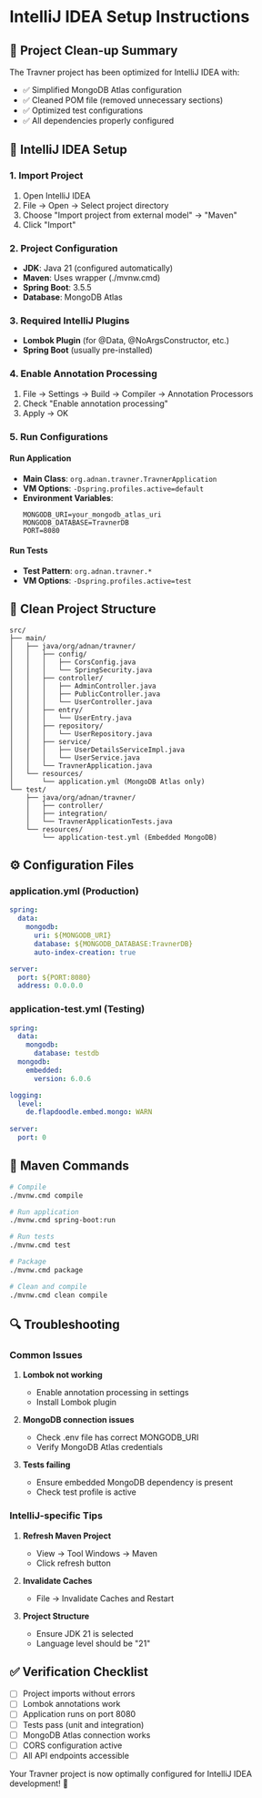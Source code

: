 # IntelliJ IDEA Setup Instructions

## 🎯 Project Clean-up Summary
The Travner project has been optimized for IntelliJ IDEA with:
- ✅ Simplified MongoDB Atlas configuration
- ✅ Cleaned POM file (removed unnecessary sections)
- ✅ Optimized test configurations
- ✅ All dependencies properly configured

## 🚀 IntelliJ IDEA Setup

### 1. Import Project
1. Open IntelliJ IDEA
2. File → Open → Select project directory
3. Choose "Import project from external model" → "Maven"
4. Click "Import"

### 2. Project Configuration
- **JDK**: Java 21 (configured automatically)
- **Maven**: Uses wrapper (./mvnw.cmd)
- **Spring Boot**: 3.5.5
- **Database**: MongoDB Atlas

### 3. Required IntelliJ Plugins
- **Lombok Plugin** (for @Data, @NoArgsConstructor, etc.)
- **Spring Boot** (usually pre-installed)

### 4. Enable Annotation Processing
1. File → Settings → Build → Compiler → Annotation Processors
2. Check "Enable annotation processing"
3. Apply → OK

### 5. Run Configurations

#### Run Application
- **Main Class**: `org.adnan.travner.TravnerApplication`
- **VM Options**: `-Dspring.profiles.active=default`
- **Environment Variables**: 
  ```
  MONGODB_URI=your_mongodb_atlas_uri
  MONGODB_DATABASE=TravnerDB
  PORT=8080
  ```

#### Run Tests
- **Test Pattern**: `org.adnan.travner.*`
- **VM Options**: `-Dspring.profiles.active=test`

## 📁 Clean Project Structure

```
src/
├── main/
│   ├── java/org/adnan/travner/
│   │   ├── config/
│   │   │   ├── CorsConfig.java
│   │   │   └── SpringSecurity.java
│   │   ├── controller/
│   │   │   ├── AdminController.java
│   │   │   ├── PublicController.java
│   │   │   └── UserController.java
│   │   ├── entry/
│   │   │   └── UserEntry.java
│   │   ├── repository/
│   │   │   └── UserRepository.java
│   │   ├── service/
│   │   │   ├── UserDetailsServiceImpl.java
│   │   │   └── UserService.java
│   │   └── TravnerApplication.java
│   └── resources/
│       └── application.yml (MongoDB Atlas only)
└── test/
    ├── java/org/adnan/travner/
    │   ├── controller/
    │   ├── integration/
    │   └── TravnerApplicationTests.java
    └── resources/
        └── application-test.yml (Embedded MongoDB)
```

## ⚙️ Configuration Files

### application.yml (Production)
```yaml
spring:
  data:
    mongodb:
      uri: ${MONGODB_URI}
      database: ${MONGODB_DATABASE:TravnerDB}
      auto-index-creation: true

server:
  port: ${PORT:8080}
  address: 0.0.0.0
```

### application-test.yml (Testing)
```yaml
spring:
  data:
    mongodb:
      database: testdb
  mongodb:
    embedded:
      version: 6.0.6

logging:
  level:
    de.flapdoodle.embed.mongo: WARN
    
server:
  port: 0
```

## 🔧 Maven Commands

```bash
# Compile
./mvnw.cmd compile

# Run application
./mvnw.cmd spring-boot:run

# Run tests
./mvnw.cmd test

# Package
./mvnw.cmd package

# Clean and compile
./mvnw.cmd clean compile
```

## 🔍 Troubleshooting

### Common Issues

1. **Lombok not working**
   - Enable annotation processing in settings
   - Install Lombok plugin

2. **MongoDB connection issues**
   - Check .env file has correct MONGODB_URI
   - Verify MongoDB Atlas credentials

3. **Tests failing**
   - Ensure embedded MongoDB dependency is present
   - Check test profile is active

### IntelliJ-specific Tips

1. **Refresh Maven Project**
   - View → Tool Windows → Maven
   - Click refresh button

2. **Invalidate Caches**
   - File → Invalidate Caches and Restart

3. **Project Structure**
   - Ensure JDK 21 is selected
   - Language level should be "21"

## ✅ Verification Checklist

- [ ] Project imports without errors
- [ ] Lombok annotations work
- [ ] Application runs on port 8080
- [ ] Tests pass (unit and integration)
- [ ] MongoDB Atlas connection works
- [ ] CORS configuration active
- [ ] All API endpoints accessible

Your Travner project is now optimally configured for IntelliJ IDEA development! 🚀